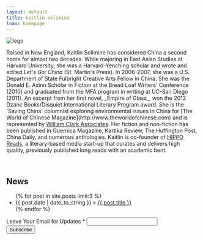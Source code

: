 ```yaml
---
layout: default
title: kaitlin solimine
lnav: homepage
---
```


<div class="kato-info clearfix">
  <image src="/images/katohp.jpg" alt="logo" class="logo" />
  <p>Raised in New England, Kaitlin Solimine has considered China a second home for almost two decades. While majoring in East Asian Studies at Harvard University, she was a Harvard-Yenching scholar and wrote and edited <em>Let's Go: China</em> (St. Martin's Press). In 2006-2007, she was a U.S. Department of State Fulbright Creative Arts Fellow in China. She was the Donald E. Axinn Scholar in Fiction at the Bread Loaf Writers' Conference (2010) and graduated from the MFA program in writing at UC-San Diego (2011). An excerpt from her first novel, _Empire of Glass_, won the 2012 Dzanc Books/Disquiet International Literary Program award. She is the 'Saving China' columnist exploring environmental issues in China for [The World of Chinese Magazine](http://www.theworldofchinese.com) and is represented by <a href="http://www.wmclark.com/" target="_blank">William Clark Associates</a>. Her fiction and non-fiction has been published in Guernica Magazine, Kartika Review, The Huffington Post, China Daily, and numerous anthologies. Kaitlin is co-founder of <a href="http://www.hipporeads.com/" target="_blank"> HIPPO Reads</a>, a literary-based media start-up that curates and delivers high quality, previously published long reads with an academic bent.</p>
</div>

<br />

## News

<ul class="posts">
  {% for post in site.posts limit:3 %}
  	<li><span>{{ post.date | date_to_string }}</span> &raquo; <a href="{{ post.url }}">{{ post.title }}</a></li>
	{% endfor %}
</ul>

<!-- Begin MailChimp Signup Form -->
<div id="mc_embed_signup">
  <form action="http://kaitlinsolimine.us5.list-manage.com/subscribe/post?u=56ce8c2a0429ded30e91b1274&amp;id=901576d8c4" method="post" id="mc-embedded-subscribe-form" name="mc-embedded-subscribe-form" class="validate" target="_blank">
    <div class="mc-field-group">
      <label for="mce-EMAIL">Leave Your Email for Updates  <span class="asterisk">*</span></label>
      <input type="email" value="" name="EMAIL" class="required email" id="mce-EMAIL">
    </div>
    <div id="mce-responses" class="clear">
      <div class="response" id="mce-error-response" style="display:none"></div>
      <div class="response" id="mce-success-response" style="display:none"></div>
    </div>
    <div class="clear"><input type="submit" value="Subscribe" name="subscribe" id="mc-embedded-subscribe" class="button"></div>
  </form>
</div>

<!--End mc_embed_signup-->
